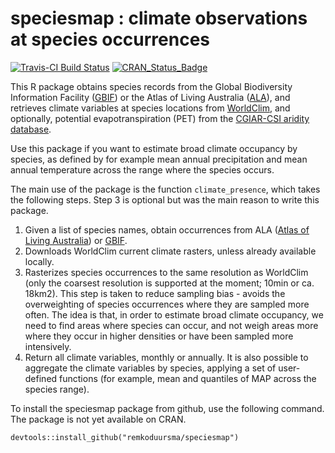 # speciesmap : climate observations at species occurrences

[![Travis-CI Build Status](https://travis-ci.org/RemkoDuursma/speciesmap.svg?branch=master)](https://travis-ci.org/RemkoDuursma/speciesmap) [![CRAN\_Status\_Badge](http://www.r-pkg.org/badges/version/speciesmap)](https://cran.r-project.org/package=speciesmap)

This R package obtains species records from the Global Biodiversity Information Facility ([GBIF](http://www.gbif.org/)) or the Atlas of Living Australia ([ALA](ala.org.au)), and retrieves climate variables at species locations from [WorldClim](www.worldclim.org), and optionally, potential evapotranspiration (PET) from the [CGIAR-CSI aridity database](http://www.cgiar-csi.org/data/global-aridity-and-pet-database).
 
Use this package if you want to estimate broad climate occupancy by species, as defined by for example mean annual precipitation and mean annual temperature across the range where the species occurs.

The main use of the package is the function `climate_presence`, which takes the following steps. Step 3 is optional but was the main reason to write this package.

1. Given a list of species names, obtain occurrences from ALA ([Atlas of Living Australia](ala.org.au)) or [GBIF](http://www.gbif.org/).
2. Downloads WorldClim current climate rasters, unless already available locally.
3. Rasterizes species occurrences to the same resolution as WorldClim (only the coarsest resolution is supported at the moment; 10min or ca. 18km2). This step is taken to reduce sampling bias - avoids the overweighting of species occurrences where they are sampled more often. The idea is that, in order to estimate broad climate occupancy, we need to find areas where species can occur, and not weigh areas more where they occur in higher densities or have been sampled more intensively.
4. Return all climate variables, monthly or annually. It is also possible to aggregate the climate variables by species, applying a set of user-defined functions (for example, mean and quantiles of MAP across the species range).


To install the speciesmap package from github, use the following command. The package is not yet available on CRAN.

```
devtools::install_github("remkoduursma/speciesmap")
```
